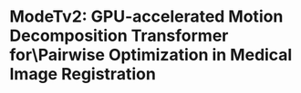 # ModeTv2: GPU-accelerated Motion Decomposition Transformer for\\Pairwise Optimization in Medical Image Registration
